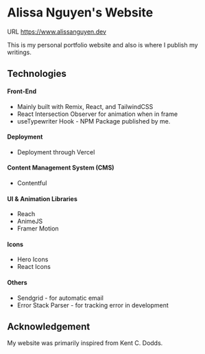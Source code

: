 # Alissa Nguyen's Website

URL https://www.alissanguyen.dev

This is my personal portfolio website and also is where I publish my writings.

## Technologies

#### Front-End
- Mainly built with Remix, React, and TailwindCSS
- React Intersection Observer for animation when in frame
- useTypewriter Hook - NPM Package published by me.

#### Deployment
- Deployment through Vercel

#### Content Management System (CMS)
- Contentful

#### UI & Animation Libraries
- Reach
- AnimeJS
- Framer Motion

#### Icons
- Hero Icons
- React Icons

#### Others
- Sendgrid - for automatic email
- Error Stack Parser - for tracking error in development


## Acknowledgement
My website was primarily inspired from Kent C. Dodds. 

